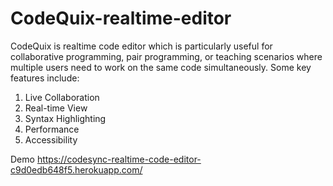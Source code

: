 # CodeQuix-realtime-editor
CodeQuix is realtime code editor which is particularly useful for collaborative programming, pair programming, or teaching scenarios where multiple users need to work on the same code simultaneously. 
Some key features include:  
1. Live Collaboration
2. Real-time View
3. Syntax Highlighting
4. Performance
5. Accessibility

Demo
https://codesync-realtime-code-editor-c9d0edb648f5.herokuapp.com/
